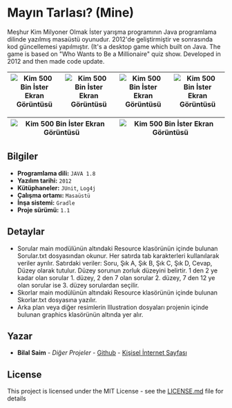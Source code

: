 # Mayın Tarlası? (Mine)

Meşhur Kim Milyoner Olmak İster yarışma programının Java programlama dilinde yazılmış masaüstü oyunudur. 2012'de geliştirmiştir ve sonrasında kod güncellemesi yapılmıştır. (It's a desktop game which built on Java. The game is based on "Who Wants to Be a Millionaire" quiz show. Developed in 2012 and then made code update.

![Kim 500 Bin İster Ekran Görüntüsü](https://bilalsaim.com/projeler/MayinTarlasi1.png)            |  ![Kim 500 Bin İster Ekran Görüntüsü](https://bilalsaim.com/projeler/MayinTarlasi2.png) | ![Kim 500 Bin İster Ekran Görüntüsü](https://bilalsaim.com/projeler/MayinTarlasi3.png)| ![Kim 500 Bin İster Ekran Görüntüsü](https://bilalsaim.com/projeler/MayinTarlasi4.png)
:-------------------------:|:-------------------------:|:-------------------------:|:-------------------------:
 
![Kim 500 Bin İster Ekran Görüntüsü](https://bilalsaim.com/projeler/MayinTarlasi5a.png)| ![Kim 500 Bin İster Ekran Görüntüsü](https://bilalsaim.com/projeler/MayinTarlasi6.png)
:-------------------------:|:-------------------------:

## Bilgiler

* **Programlama dili:** `JAVA 1.8`
* **Yazılım tarihi:** `2012`
* **Kütüphaneler:** `JUnit`, `Log4j`
* **Çalışma ortamı:** `Masaüstü`
* **İnşa sistemi:** `Gradle`
* **Proje sürümü:** `1.1`

## Detaylar

* Sorular main modülünün altındaki Resource klasörünün içinde bulunan Sorular.txt dosyasından okunur. Her satırda tab karakterleri kullanılarak veriler ayrılır. Satırdaki veriler: Soru, Şık A, Şık B, Şık C, Şık D, Cevap, Düzey olarak tutulur. Düzey sorunun zorluk düzeyini belirtir. 1 den 2 ye kadar olan sorular 1. düzey, 2 den 7 olan sorular 2. düzey, 7 den 12 ye olan sorular ise 3. düzey sorulardan seçilir.
* Skorlar main modülünün altındaki Resource klasörünün içinde bulunan Skorlar.txt dosyasına yazılır.
* Arka plan veya diğer resimlerin Illustration dosyaları projenin içinde bulunan graphics klasörünün altında yer alır.

## Yazar

* **Bilal Saim** - *Diğer Projeler* - [Github](https://github.com/bilalsaim) - [Kişisel İnternet Sayfası](https://github.com/bilalsaim)

## License

This project is licensed under the MIT License - see the [LICENSE.md](LICENSE.md) file for details
